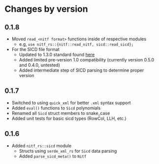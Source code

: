 # Changes by version

## 0.1.8
- Moved `read_<nitf format>` functions inside of respective modules
  - e.g, `use nitf_rs::{nitf::read_nitf, sicd::read_sicd};`
- For the SICD file format
  - Updated to 1.3.0 standard found [here](https://nsgreg.nga.mil/doc/view?i=5381&month=6&day=25&year=2023)
  - Added limited pre-version 1.0 compatibility (currently version 0.5.0 and 0.4.0, untested)
  - Added intermediate step of SICD parsing to determine proper version
  
## 0.1.7
- Switched to using `quick_xml` for better `.xml` syntax support
- Added `eval()` functions to `Sicd` polynomials
- Renamed all `Sicd` struct members to snake_case
- Added unit tests for basic sicd types (RowCol, LLH, etc.)

## 0.1.6
- Added `nitf_rs::sicd` module
  - Structs using `serde_xml_rs` for `Sicd` data parsing
  - Added `parse_sicd_meta()` to `Nitf`
